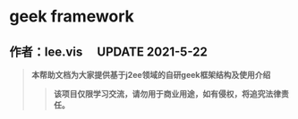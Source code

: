 # **geek framework**
## **作者：lee.vis** &emsp;**UPDATE 2021-5-22**
> **本帮助文档为大家提供基于j2ee领域的自研geek框架结构及使用介绍**
>
> > **该项目仅限学习交流，请勿用于商业用途，如有侵权，将追究法律责任。**

